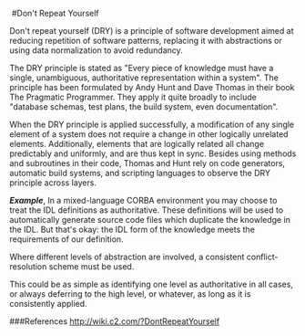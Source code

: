 ﻿﻿#Don't Repeat YourselfDon't repeat yourself (DRY) is a principle of software development aimed at reducing repetition of software patterns, replacing it with abstractions or using data normalization to avoid redundancy.The DRY principle is stated as "Every piece of knowledge must have a single, unambiguous, authoritative representation within a system". The principle has been formulated by Andy Hunt and Dave Thomas in their book The Pragmatic Programmer.They apply it quite broadly to include "database schemas, test plans, the build system, even documentation".When the DRY principle is applied successfully, a modification of any single element of a system does not require a change in other logically unrelated elements. Additionally, elements that are logically related all change predictably and uniformly, and are thus kept in sync. Besides using methods and subroutines in their code, Thomas and Hunt rely on code generators, automatic build systems, and scripting languages to observe the DRY principle across layers.***Example***, In a mixed-language CORBA environment you may choose to treat the IDL definitions as authoritative. These definitions will be used to automatically generate source code files which duplicate the knowledge in the IDL. But that's okay: the IDL form of the knowledge meets the requirements of our definition.Where different levels of abstraction are involved, a consistent conflict-resolution scheme must be used. This could be as simple as identifying one level as authoritative in all cases, or always deferring to the high level, or whatever, as long as it is consistently applied.###Referenceshttp://wiki.c2.com/?DontRepeatYourself